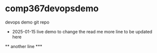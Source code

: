 # comp367devopsdemo
devops demo git repo


* 2025-01-15 live demo to change the read me
more line to be updated here

** another line ***



